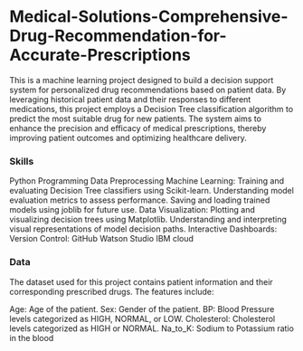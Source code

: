 # Medical-Solutions-Comprehensive-Drug-Recommendation-for-Accurate-Prescriptions

This is a machine learning project designed to build a decision support system for personalized drug recommendations based on patient data. By leveraging historical patient data and their responses to different medications, this project employs a Decision Tree classification algorithm to predict the most suitable drug for new patients. The system aims to enhance the precision and efficacy of medical prescriptions, thereby improving patient outcomes and optimizing healthcare delivery.
### Skills
   Python Programming
   Data Preprocessing
   Machine Learning:
      Training and evaluating Decision Tree classifiers using Scikit-learn.
      Understanding model evaluation metrics to assess performance.
      Saving and loading trained models using joblib for future use.
    Data Visualization:
       Plotting and visualizing decision trees using Matplotlib.
       Understanding and interpreting visual representations of model decision paths.
    Interactive Dashboards:
    Version Control: 
          GitHub
          Watson Studio
          IBM cloud
  
   
   
   

### Data
The dataset used for this project contains patient information and their corresponding prescribed drugs. The features include:

Age: Age of the patient.
Sex: Gender of the patient.
BP: Blood Pressure levels categorized as HIGH, NORMAL, or LOW.
Cholesterol: Cholesterol levels categorized as HIGH or NORMAL.
Na_to_K: Sodium to Potassium ratio in the blood
